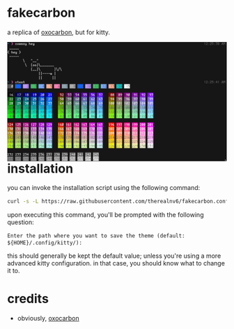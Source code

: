 # fakecarbon

a replica of [oxocarbon](https://github.com/nyoom-engineering/oxocarbon.nvim),
but for kitty.

<img src="https://raw.githubusercontent.com/therealnv6/fakecarbon.conf/main/assets/screenshot.png" alt="Screenshot" align="right">

# installation

you can invoke the installation script using the following command:

```sh
curl -s -L https://raw.githubusercontent.com/therealnv6/fakecarbon.conf/install.sh | bash
```

upon executing this command, you'll be prompted with the following question:

```
Enter the path where you want to save the theme (default: ${HOME}/.config/kitty/):
```

this should generally be kept the default value; unless you're using a more
advanced kitty configuration. in that case, you should know what to change it
to.

# credits

- obviously, [oxocarbon](https://github.com/nyoom-engineering/oxocarbon.nvim)
